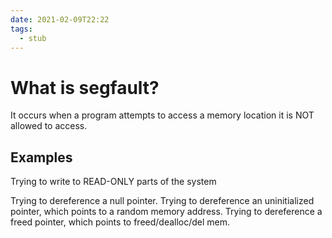 ```yaml
---
date: 2021-02-09T22:22
tags: 
  - stub
---
```


# What is segfault?

It occurs when a program attempts to access a memory location it is NOT allowed to access.

## Examples

Trying to write to READ-ONLY parts of the system

Trying to dereference a null pointer.
Trying to dereference an uninitialized pointer, which points to a random memory address.
Trying to dereference a freed pointer, which points to freed/dealloc/del mem.

